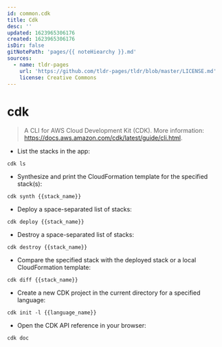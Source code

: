 ```yaml
---
id: common.cdk
title: Cdk
desc: ''
updated: 1623965306176
created: 1623965306176
isDir: false
gitNotePath: 'pages/{{ noteHiearchy }}.md'
sources:
  - name: tldr-pages
    url: 'https://github.com/tldr-pages/tldr/blob/master/LICENSE.md'
    license: Creative Commons
---
```

# cdk

> A CLI for AWS Cloud Development Kit (CDK).
> More information: <https://docs.aws.amazon.com/cdk/latest/guide/cli.html>.

- List the stacks in the app:

`cdk ls`

- Synthesize and print the CloudFormation template for the specified stack(s):

`cdk synth {{stack_name}}`

- Deploy a space-separated list of stacks:

`cdk deploy {{stack_name}}`

- Destroy a space-separated list of stacks:

`cdk destroy {{stack_name}}`

- Compare the specified stack with the deployed stack or a local CloudFormation template:

`cdk diff {{stack_name}}`

- Create a new CDK project in the current directory for a specified language:

`cdk init -l {{language_name}}`

- Open the CDK API reference in your browser:

`cdk doc`

